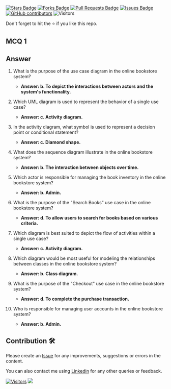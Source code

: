 <a href="https://github.com/drshahizan/software-engineering/stargazers"><img src="https://img.shields.io/github/stars/drshahizan/software-engineering" alt="Stars Badge"/></a>
<a href="https://github.com/drshahizan/software-engineering/network/members"><img src="https://img.shields.io/github/forks/drshahizan/software-engineering" alt="Forks Badge"/></a>
<a href="https://github.com/drshahizan/software-engineering/pulls"><img src="https://img.shields.io/github/issues-pr/drshahizan/software-engineering" alt="Pull Requests Badge"/></a>
<a href="https://github.com/drshahizan/software-engineering"><img src="https://img.shields.io/github/issues/drshahizan/software-engineering" alt="Issues Badge"/></a>
<a href="https://github.com/drshahizan/software-engineering/graphs/contributors"><img alt="GitHub contributors" src="https://img.shields.io/github/contributors/drshahizan/software-engineering?color=2b9348"></a>
![Visitors](https://api.visitorbadge.io/api/visitors?path=https%3A%2F%2Fgithub.com%2Fdrshahizan%2Fsoftware-engineering&labelColor=%23d9e3f0&countColor=%23697689&style=flat)

Don't forget to hit the :star: if you like this repo.

## MCQ 1

## Answer

1. What is the purpose of the use case diagram in the online bookstore system?
   - **Answer: b. To depict the interactions between actors and the system's functionality.**

2. Which UML diagram is used to represent the behavior of a single use case?
   - **Answer: c. Activity diagram.**

3. In the activity diagram, what symbol is used to represent a decision point or conditional statement?
   - **Answer: c. Diamond shape.**

4. What does the sequence diagram illustrate in the online bookstore system?
   - **Answer: b. The interaction between objects over time.**

5. Which actor is responsible for managing the book inventory in the online bookstore system?
   - **Answer: b. Admin.**

6. What is the purpose of the "Search Books" use case in the online bookstore system?
   - **Answer: d. To allow users to search for books based on various criteria.**

7. Which diagram is best suited to depict the flow of activities within a single use case?
   - **Answer: c. Activity diagram.**

8. Which diagram would be most useful for modeling the relationships between classes in the online bookstore system?
   - **Answer: b. Class diagram.**

9. What is the purpose of the "Checkout" use case in the online bookstore system?
   - **Answer: d. To complete the purchase transaction.**

10. Who is responsible for managing user accounts in the online bookstore system?
    - **Answer: b. Admin.**

## Contribution 🛠️
Please create an [Issue](https://github.com/drshahizan/learn-php/issues) for any improvements, suggestions or errors in the content.

You can also contact me using [Linkedin](https://www.linkedin.com/in/drshahizan/) for any other queries or feedback.

[![Visitors](https://api.visitorbadge.io/api/visitors?path=https%3A%2F%2Fgithub.com%2Fdrshahizan&labelColor=%23697689&countColor=%23555555&style=plastic)](https://visitorbadge.io/status?path=https%3A%2F%2Fgithub.com%2Fdrshahizan)
![](https://hit.yhype.me/github/profile?user_id=81284918)


